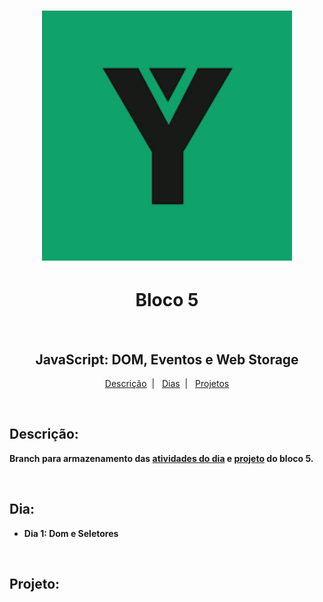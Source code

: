 <h1 align="center">
  <img alt="Imagem da Trybe" src="Imagens/trybe.png" width="400px">
</h1>

<h1 align="center">Bloco 5</h1>
</br>
<h2 align="center">JavaScript: DOM, Eventos e Web Storage</h2>

<p align="center">
  <a href="#descricao">Descrição</a>&nbsp;&nbsp;|&nbsp;&nbsp;
  <a href="#dia">Dias</a>&nbsp;&nbsp;|&nbsp;&nbsp;
  <a href="#projeto">Projetos</a>
</p>

</br>
<h2 id="descricao"><strong>Descrição:<strong></h2>
<p>Branch para armazenamento das <a href="#dia">atividades do dia</a> e <a href="#projeto">projeto</a> do bloco 5.</p>

</br>
<h2 id="dia"><strong>Dia:<strong></h2>
<ul>
  <li><a src="Bçoco_5/Dia_1/">Dia 1: Dom e Seletores</a></li>
</ul>

</br>
<h2 id="projeto"><strong>Projeto:<strong></h2>